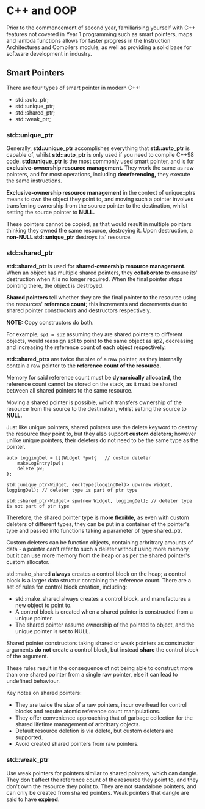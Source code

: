 # C++ and OOP

Prior to the commencement of second year, familiarising yourself with C++ features not covered in Year 1 programming such as smart pointers, maps and lambda functions allows for faster progress in the Instruction Architectures and Compilers module, as well as providing a solid base for software development in industry.

## Smart Pointers

There are four types of smart pointer in modern C++:

- std::auto_ptr;
- std::unique_ptr;
- std::shared_ptr;
- std::weak_ptr;

### std::unique_ptr

Generally, **std::unique_ptr** accomplishes everything that **std::auto_ptr** is capable of, whilst **std::auto_ptr** is only used if you need to compile C++98 code. **std::unique_ptr** is the most commonly used smart pointer, and is for **exclusive-ownership resource management.** They work the same as raw pointers, and for most operations, including **dereferencing,** they execute the same instructions.

**Exclusive-ownership resource management** in the context of unique::ptrs means to own the object they point to, and moving such a pointer involves transferring ownership from the source pointer to the destination, whilst setting the source pointer to **NULL.**

These pointers cannot be copied, as that would result in multiple pointers thinking they owned the same resource, destroying it. Upon destruction, a **non-NULL std::unique_ptr** destroys its' resource.

### std::shared_ptr

**std::shared_ptr** is used for **shared-ownership resource management.** When an object has multiple shared pointers, they **collaborate** to ensure its' destruction when it is no longer required. When the final pointer stops pointing there, the object is destroyed.

**Shared pointers** tell whether they are the final pointer to the resource using the resources' **reference count;** this increments and decrements due to shared pointer constructors and destructors respectively.

**NOTE:** Copy constructors do both.

For example, `sp1 = sp2` assuming they are shared pointers to different objects, would reassign sp1 to point to the same object as sp2, decreasing and increasing the reference count of each object respectively.

**std::shared_ptrs** are twice the size of a raw pointer, as they internally contain a raw pointer to the **reference count of the resource.**

Memory for said reference count must be **dynamically allocated,** the reference count cannot be stored on the stack, as it must be shared between all shared pointers to the same resource.

Moving a shared pointer is possible, which transfers ownership of the resource from the source to the destination, whilst setting the source to **NULL.** 

Just like unique pointers, shared pointers use the delete keyword to destroy the resource they point to, but they also support **custom deleters**; however unlike unique pointers, their deleters do not need to be the same type as the pointer.

```
auto loggingDel = [](Widget *pw){   // custom deleter
    makeLogEntry(pw);
    delete pw;
};

std::unique_ptr<Widget, decltype(loggingDel)> upw(new Widget, loggingDel); // deleter type is part of ptr type

std::shared_ptr<Widget> spw(new Widget, loggingDel); // deleter type is not part of ptr type
```

Therefore, the shared pointer type is **more flexible,** as even with custom deleters of different types, they can be put in a container of the pointer's type and passed into functions taking a parameter of type shared_ptr<Widget>.

Custom deleters can be function objects, containing arbritrary amounts of data - a pointer can't refer to such a deleter without using more memory, but it can use more memory from the heap or as per the shared pointer's custom allocator.

std::make_shared **always** creates a control block on the heap; a control block is a larger data structur containing the reference count. There are a set of rules for control block creation, including:

- std::make_shared always creates a control block, and manufactures a new object to point to.
- A control block is created when a shared pointer is constructed from a unique pointer.
- The shared pointer assume ownership of the pointed to object, and the unique pointer is set to NULL.

Shared pointer constructors taking shared or weak pointers as constructor arguments **do not** create a control block, but instead **share** the control block of the argument.

These rules result in the consequence of not being able to construct more than one shared pointer from a single raw pointer, else it can lead to undefined behaviour.

Key notes on shared pointers:

- They are twice the size of a raw pointers, incur overhead for control blocks and require atomic reference count manipulations.
- They offer convenience approaching that of garbage collection for the shared lifetime management of arbritrary objects.
- Default resource deletion is via delete, but custom deleters are supported.
- Avoid created shared pointers from raw pointers.

### std::weak_ptr

Use weak pointers for pointers similar to shared pointers, which can dangle. They don't affect the reference count of the resource they point to, and they don't own the resource they point to. They are not standalone pointers, and can only be created from shared pointers. Weak pointers that dangle are said to have **expired**.
